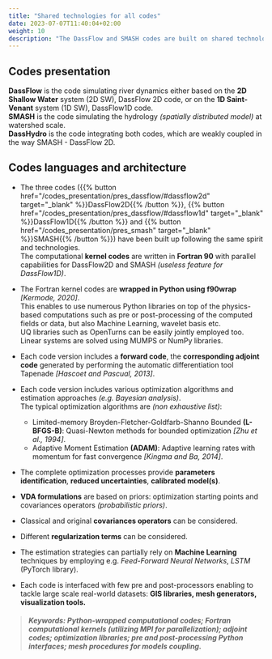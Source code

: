 ```yaml
---
title: "Shared technologies for all codes"
date: 2023-07-07T11:40:04+02:00
weight: 10
description: "The DassFlow and SMASH codes are built on shared technologies."
---
```

## Codes presentation
**DassFlow** is the code simulating river dynamics either based on the **2D Shallow Water** system (2D SW), DassFlow 2D code, or on the **1D Saint-Venant** system (1D SW), DassFlow1D code.  
**SMASH** is the code simulating the hydrology *(spatially distributed model)* at watershed scale.  
**DassHydro** is the code integrating both codes, which are weakly coupled in the way SMASH - DassFlow 2D.  

## Codes languages and architecture
- The three codes ({{% button href="/codes_presentation/pres_dassflow/#dassflow2d" target="_blank" %}}DassFlow2D{{% /button %}}, {{% button href="/codes_presentation/pres_dassflow/#dassflow1d" target="_blank" %}}DassFlow1D{{% /button %}} and {{% button href="/codes_presentation/pres_smash" target="_blank" %}}SMASH{{% /button %}}) have been built up following the same spirit and technologies.  
The computational **kernel codes** are written in **Fortran 90** with parallel capabilities for DassFlow2D and SMASH *(useless feature for DassFlow1D)*.  

- The Fortran kernel codes are **wrapped in Python using f90wrap** *[Kermode, 2020]*.  
This enables to use numerous Python libraries on top of the physics-based computations such as pre or post-processing of the computed fields or data, but also Machine Learning, wavelet basis etc.  
UQ libraries such as OpenTurns can be easily jointly employed too.  
Linear systems are solved using MUMPS or NumPy libraries.  

- Each code version includes a **forward code**, the **corresponding adjoint code** generated by performing the automatic differentiation tool Tapenade *[Hascoet and Pascual, 2013]*.

- Each code version includes various optimization algorithms and estimation approaches *(e.g. Bayesian analysis)*.  
The typical optimization algorithms are *(non exhaustive list)*:
    - Limited-memory Broyden-Fletcher-Goldfarb-Shanno Bounded **(L-BFGS-B)**: Quasi-Newton methods for bounded optimization *[Zhu et al., 1994]*.
    - Adaptive Moment Estimation **(ADAM)**: Adaptive learning rates with momentum for fast convergence *[Kingma and Ba, 2014]*.

- The complete optimization processes provide **parameters identification**, **reduced uncertainties**, **calibrated model(s)**. 

- **VDA formulations** are based on priors: optimization starting points and covariances operators *(probabilistic priors)*.

- Classical and original **covariances operators** can be considered. 

- Different **regularization terms** can be considered.

- The estimation strategies can partially rely on **Machine Learning** techniques by employing e.g. *Feed-Forward Neural Networks*, *LSTM* (PyTorch library).  

- Each code is interfaced with few pre and post-processors enabling to tackle large scale real-world datasets: **GIS libraries, mesh generators, visualization tools.**  


> ##### Keywords: Python-wrapped computational codes; Fortran computational kernels *(utilizing MPI for parallelization)*; adjoint codes; optimization libraries; pre and post-processing Python interfaces; mesh procedures for models coupling.



<!-- The complete optimization process provides parameters identification, reduced uncertainties, calibrated model(s). 
VDA formulations are based on priors: first guess values and covariances operators (probabilistic priors).
Classical and original covariances operators can be considered. 
Different regularization terms can be considered.
 -->
